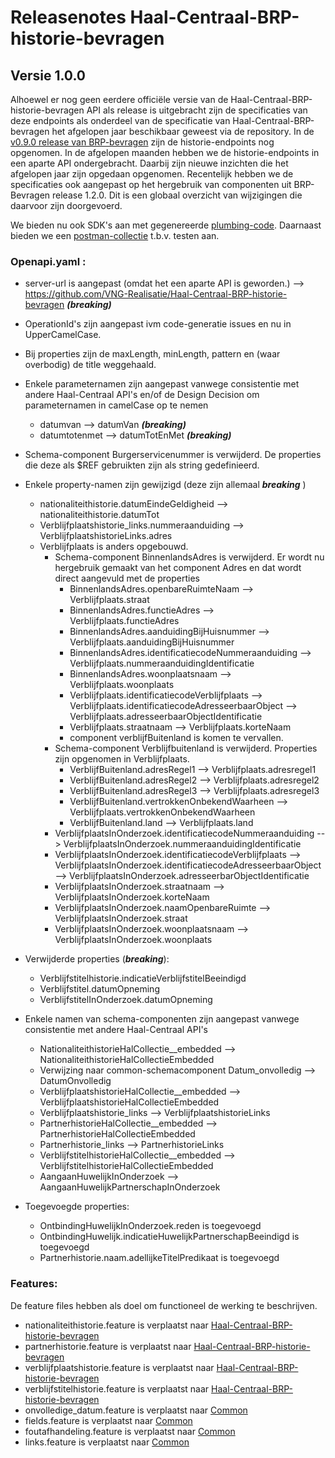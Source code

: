 # Releasenotes Haal-Centraal-BRP-historie-bevragen


## Versie 1.0.0

Alhoewel er nog geen eerdere officiële versie van de Haal-Centraal-BRP-historie-bevragen API als release is uitgebracht zijn de specificaties van deze endpoints als onderdeel van de specificatie van Haal-Centraal-BRP-bevragen het afgelopen jaar beschikbaar geweest via de repository. In de [v0.9.0 release van BRP-bevragen](https://github.com/VNG-Realisatie/Haal-Centraal-BRP-bevragen/tree/v0.9.0) zijn de historie-endpoints nog opgenomen. In de afgelopen maanden hebben we de historie-endpoints in een aparte API ondergebracht. Daarbij zijn nieuwe inzichten die het afgelopen jaar zijn opgedaan opgenomen. Recentelijk hebben we de specificaties ook aangepast op het hergebruik van componenten uit BRP-Bevragen release 1.2.0.
Dit is een globaal overzicht van wijzigingen die daarvoor zijn doorgevoerd.

We bieden nu ook SDK's aan met gegenereerde [plumbing-code](./code). Daarnaast bieden we een [postman-collectie](./test) t.b.v. testen aan.

### Openapi.yaml :

- server-url is aangepast (omdat het een aparte API is geworden.) --> https://github.com/VNG-Realisatie/Haal-Centraal-BRP-historie-bevragen _**(breaking)**_
- OperationId's zijn aangepast ivm code-generatie issues en nu in UpperCamelCase.
- Bij properties zijn de maxLength, minLength, pattern en (waar overbodig) de title weggehaald.
- Enkele parameternamen zijn aangepast vanwege consistentie met andere Haal-Centraal API's en/of de Design Decision om parameternamen in camelCase op te nemen  
  - datumvan --> datumVan _**(breaking)**_
  - datumtotenmet --> datumTotEnMet  _**(breaking)**_

- Schema-component Burgerservicenummer is verwijderd. De properties die deze als $REF gebruikten zijn als string gedefinieerd.

- Enkele property-namen zijn gewijzigd (deze zijn allemaal _**breaking**_ )
  - nationaliteithistorie.datumEindeGeldigheid --> nationaliteithistorie.datumTot
  - Verblijfplaatshistorie_links.nummeraanduiding --> VerblijfplaatshistorieLinks.adres
  - Verblijfplaats is anders opgebouwd.
    - Schema-component BinnenlandsAdres is verwijderd. Er wordt nu hergebruik gemaakt van het component Adres en dat wordt direct aangevuld met de properties
      - BinnenlandsAdres.openbareRuimteNaam --> Verblijfplaats.straat
      - BinnenlandsAdres.functieAdres --> Verblijfplaats.functieAdres
      - BinnenlandsAdres.aanduidingBijHuisnummer --> Verblijfplaats.aanduidingBijHuisnummer
      - BinnenlandsAdres.identificatiecodeNummeraanduiding --> Verblijfplaats.nummeraanduidingIdentificatie
      - BinnenlandsAdres.woonplaatsnaam --> Verblijfplaats.woonplaats
      - Verblijfplaats.identificatiecodeVerblijfplaats --> Verblijfplaats.identificatiecodeAdresseerbaarObject --> Verblijfplaats.adresseerbaarObjectIdentificatie
      - Verblijfplaats.straatnaam --> Verblijfplaats.korteNaam
      - component verblijfBuitenland is komen te vervallen.
    - Schema-component Verblijfbuitenland is verwijderd. Properties zijn opgenomen in Verblijfplaats.
      - VerblijfBuitenland.adresRegel1 --> Verblijfplaats.adresregel1
      - VerblijfBuitenland.adresRegel2 --> Verblijfplaats.adresregel2  
      - VerblijfBuitenland.adresRegel3 --> Verblijfplaats.adresregel3  
      - VerblijfBuitenland.vertrokkenOnbekendWaarheen --> Verblijfplaats.vertrokkenOnbekendWaarheen
      - VerblijfBuitenland.land --> Verblijfplaats.land
    - VerblijfplaatsInOnderzoek.identificatiecodeNummeraanduiding --> VerblijfplaatsInOnderzoek.nummeraanduidingIdentificatie
    - VerblijfplaatsInOnderzoek.identificatiecodeVerblijfplaats --> VerblijfplaatsInOnderzoek.identificatiecodeAdresseerbaarObject --> VerblijfplaatsInOnderzoek.adresseerbarObjectIdentificatie
    - VerblijfplaatsInOnderzoek.straatnaam --> VerblijfplaatsInOnderzoek.korteNaam
    - VerblijfplaatsInOnderzoek.naamOpenbareRuimte --> VerblijfplaatsInOnderzoek.straat
    - VerblijfplaatsInOnderzoek.woonplaatsnaam --> VerblijfplaatsInOnderzoek.woonplaats


- Verwijderde properties (_**breaking**_):
  - Verblijfstitelhistorie.indicatieVerblijfstitelBeeindigd
  - Verblijfstitel.datumOpneming
  - VerblijfstitelInOnderzoek.datumOpneming



- Enkele namen van schema-componenten zijn aangepast vanwege consistentie met andere Haal-Centraal API's
  - NationaliteithistorieHalCollectie__embedded --> NationaliteithistorieHalCollectieEmbedded
  - Verwijzing naar common-schemacomponent Datum_onvolledig --> DatumOnvolledig
  - VerblijfplaatshistorieHalCollectie__embedded --> VerblijfplaatshistorieHalCollectieEmbedded
  - Verblijfplaatshistorie_links --> VerblijfplaatshistorieLinks
  - PartnerhistorieHalCollectie__embedded --> PartnerhistorieHalCollectieEmbedded
  - Partnerhistorie_links --> PartnerhistorieLinks
  - VerblijfstitelhistorieHalCollectie__embedded --> VerblijfstitelhistorieHalCollectieEmbedded
  - AangaanHuwelijkInOnderzoek --> AangaanHuwelijkPartnerschapInOnderzoek

- Toegevoegde properties:
  - OntbindingHuwelijkInOnderzoek.reden is toegevoegd
  - OntbindingHuwelijk.indicatieHuwelijkPartnerschapBeeindigd is toegevoegd
  - Partnerhistorie.naam.adellijkeTitelPredikaat is toegevoegd


### Features:

De feature files hebben als doel om functioneel de werking te beschrijven.

- nationaliteithistorie.feature is verplaatst naar [Haal-Centraal-BRP-historie-bevragen](./features)
- partnerhistorie.feature is verplaatst naar [Haal-Centraal-BRP-historie-bevragen](./features)
- verblijfplaatshistorie.feature is verplaatst naar [Haal-Centraal-BRP-historie-bevragen](./features)
- verblijfstitelhistorie.feature is verplaatst naar [Haal-Centraal-BRP-historie-bevragen](./features)
- onvolledige_datum.feature is verplaatst naar [Common](https://github.com/VNG-Realisatie/Haal-Centraal-common/tree/v1.2.0/features)
- fields.feature is verplaatst naar [Common](https://github.com/VNG-Realisatie/Haal-Centraal-common/tree/v1.2.0/features)
- foutafhandeling.feature is verplaatst naar [Common](https://github.com/VNG-Realisatie/Haal-Centraal-common/tree/v1.2.0/features)
- links.feature is verplaatst naar [Common](https://github.com/VNG-Realisatie/Haal-Centraal-common/tree/v1.2.0/features)

